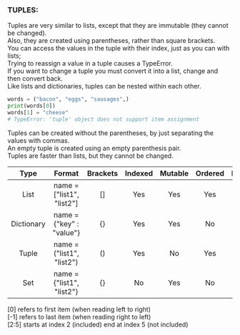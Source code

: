 ### TUPLES:  
Tuples are very similar to lists, except that they are immutable (they cannot be changed).  
Also, they are created using parentheses, rather than square brackets.  
You can access the values in the tuple with their index, just as you can with lists;  
Trying to reassign a value in a tuple causes a TypeError.  
If you want to change a tuple you must convert it into a list, change and then convert back.  
Like lists and dictionaries, tuples can be nested within each other.  

```python
words = ("bacon", "eggs", "sausages",)
print(words[0])
words[1] = "cheese"
# TypeError: 'tuple' object does not support item assignment
```

Tuples can be created without the parentheses, by just separating the values with commas.  
An empty tuple is created using an empty parenthesis pair.  
Tuples are faster than lists, but they cannot be changed.  


| Type       | Format                    | Brackets | Indexed | Mutable  | Ordered | Duplicates |
| :--------: | :-----------------------: | :------: | :-----: | :------: | :-----: | :--------: |
| List       | name = ["list1", "list2"] | []       | Yes     | Yes      | Yes     | Yes        |
| Dictionary | name = {"key" : "value"}  | {}       | Yes     | Yes      | No      | No         |
| Tuple      | name = ("list1", "list2") | ()       | Yes     | No       | Yes     | Yes        |
| Set        | name = {"list1", "list2"} | {}       | No      | Yes      | No      | No         |

[0] refers to first item (when reading left to right)  
[-1] refers to last item (when reading right to left)  
[2:5] starts at index 2 (included) end at index 5 (not included) 